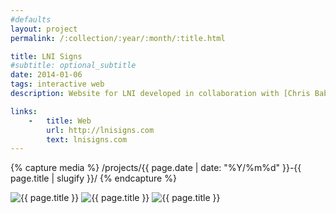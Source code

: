 ```yaml
---
#defaults
layout: project
permalink: /:collection/:year/:month/:title.html

title: LNI Signs
#subtitle: optional_subtitle
date: 2014-01-06
tags: interactive web
description: Website for LNI developed in collaboration with [Chris Babcock.](http://babcockdesign.net) LNI designs, builds, and deploys custom shelters, signs, and facades for several municipalities and an impressive set of corporate clients such as Nike, Time Warner, and Disney.

links:
    -   title: Web
        url: http://lnisigns.com
        text: lnisigns.com
---
```


<!-- set project media path -->
{% capture media %}
    /projects/{{ page.date | date: "%Y/%m%d" }}-{{ page.title | slugify }}/
{% endcapture %}
<!-- end -->

<!-- media --><img class="span8" src="{{media|strip}}lni-1.png" alt="{{ page.title }}">
<img class="span8" src="{{media|strip}}lni-2.png" alt="{{ page.title }}">
<img class="span8" src="{{media|strip}}lni-3.png" alt="{{ page.title }}">
